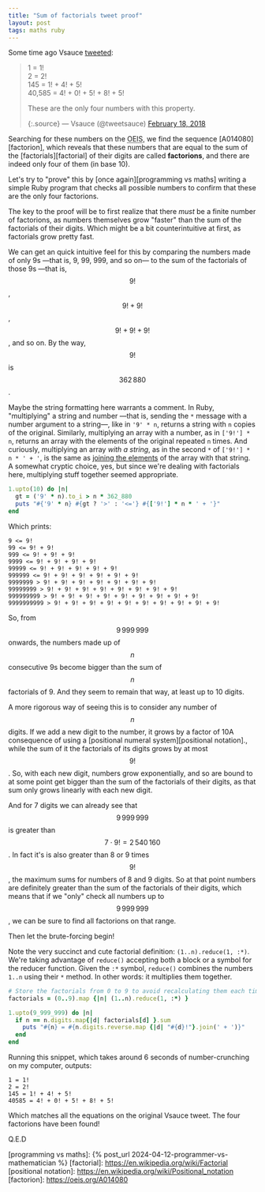 ```yaml
---
title: "Sum of factorials tweet proof"
layout: post
tags: maths ruby
---
```


Some time ago Vsauce [tweeted][vsauce tweet]:
<!-- <span class="sidenote">It's been 6 years already?? Time got seriously messed up with the pandemic…</span> -->

> 1 = 1!\
> 2 = 2!\
> 145 = 1! + 4! + 5!\
> 40,585 = 4! + 0! + 5! + 8! + 5!
>
> These are the only four numbers with this property.
>
> {:.source}
> — Vsauce (@tweetsauce) [February 18, 2018][vsauce tweet]

Searching for these numbers on the <abbr title="The On-Line Encyclopedia of Integer Sequences">OEIS</abbr>, we find the sequence [A014080][factorion], which reveals that these numbers that are equal to the sum of the [factorials][factorial] of their digits are called **factorions**, and there are indeed only four of them (in base 10).

Let's try to "prove" this by [once again][programming vs maths] writing a simple Ruby program that checks all possible numbers to confirm that these are the only four factorions.

The key to the proof will be to first realize that there *must* be a finite number of factorions, as numbers themselves grow "faster" than the sum of the factorials of their digits. Which might be a bit counterintuitive at first, as factorials grow pretty fast.

We can get an quick intuitive feel for this by comparing the numbers made of only 9s —that is, 9, 99, 999, and so on— to the sum of the factorials of those 9s —that is, $$9!$$, $$9!+9!$$, $$9!+9!+9!$$, and so on. By the way, $$9!$$ is $$362\,880$$.

<span class="sidenote">Maybe the string formatting here warrants a comment. In Ruby, "multiplying" a string and number —that is, sending the `*` message with a number argument to a string—, like in `'9' * n`, returns a string with `n` copies of the original. Similarly, multiplying an array with a number, as in `['9!'] * n`, returns an array with the elements of the original repeated `n` times. And curiously, multiplying an array *with a string*, as in the second `*` of `['9!'] * n * ' + '`, is the same as [joining the elements](https://ruby-doc.org/3.3.0/Array.html#method-i-2A) of the array with that string. A somewhat cryptic choice, yes, but since we're dealing with factorials here, multiplying stuff together seemed appropriate.</span>

```ruby
1.upto(10) do |n|
  gt = ('9' * n).to_i > n * 362_880
  puts "#{'9' * n} #{gt ? '>' : '<='} #{['9!'] * n * ' + '}"
end
```

Which prints:

```
9 <= 9!
99 <= 9! + 9!
999 <= 9! + 9! + 9!
9999 <= 9! + 9! + 9! + 9!
99999 <= 9! + 9! + 9! + 9! + 9!
999999 <= 9! + 9! + 9! + 9! + 9! + 9!
9999999 > 9! + 9! + 9! + 9! + 9! + 9! + 9!
99999999 > 9! + 9! + 9! + 9! + 9! + 9! + 9! + 9!
999999999 > 9! + 9! + 9! + 9! + 9! + 9! + 9! + 9! + 9!
9999999999 > 9! + 9! + 9! + 9! + 9! + 9! + 9! + 9! + 9! + 9!
```

So, from $$9\,999\,999$$ onwards, the numbers made up of $$n$$ consecutive 9s become bigger than the sum of $$n$$ factorials of 9. And they seem to remain that way, at least up to 10 digits.

A more rigorous way of seeing this is to consider any number of $$n$$ digits. If we add a new digit to the number, it grows by a factor of 10<span class="sidenote-number" /><span class="sidenote">A consequence of using a [positional numeral system][positional notation].</span>, while the sum of it the factorials of its digits grows by at most $$9!$$. So, with each new digit, numbers grow exponentially, and so are bound to at some point get bigger than the sum of the factorials of their digits, as that sum only grows linearly with each new digit.

And for 7 digits we can already see that $$9\,999\,999$$ is greater than $$7 \cdot 9! = 2\,540\,160$$. In fact it's is also greater than 8 or 9 times $$9!$$, the maximum sums for numbers of 8 and 9 digits. So at that point numbers are definitely greater than the sum of the factorials of their digits, which means that if we "only" check all numbers up to $$9\,999\,999$$, we can be sure to find all factorions on that range.

Then let the brute-forcing begin!

<span class="sidenote">Note the very succinct and cute factorial definition: `(1..n).reduce(1, :*)`. We're taking advantage of `reduce()` accepting both a block or a symbol for the reducer function. Given the `:*` symbol, `reduce()` combines the numbers `1..n` using their `*` method. In other words: it multiplies them together.</span>

```ruby
# Store the factorials from 0 to 9 to avoid recalculating them each time.
factorials = (0..9).map {|n| (1..n).reduce(1, :*) }

1.upto(9_999_999) do |n|
  if n == n.digits.map{|d| factorials[d] }.sum
    puts "#{n} = #{n.digits.reverse.map {|d| "#{d}!"}.join(' + ')}"
  end
end
```

Running this snippet, which takes around 6 seconds of number-crunching on my computer, outputs:

```
1 = 1!
2 = 2!
145 = 1! + 4! + 5!
40585 = 4! + 0! + 5! + 8! + 5!
```

Which matches all the equations on the original Vsauce tweet. The four factorions have been found!

Q.E.D


[vsauce tweet]: https://twitter.com/tweetsauce/status/965259567322943490
[programming vs maths]: {% post_url 2024-04-12-programmer-vs-mathematician %}
[factorial]: https://en.wikipedia.org/wiki/Factorial
[positional notation]: https://en.wikipedia.org/wiki/Positional_notation
[factorion]: https://oeis.org/A014080
